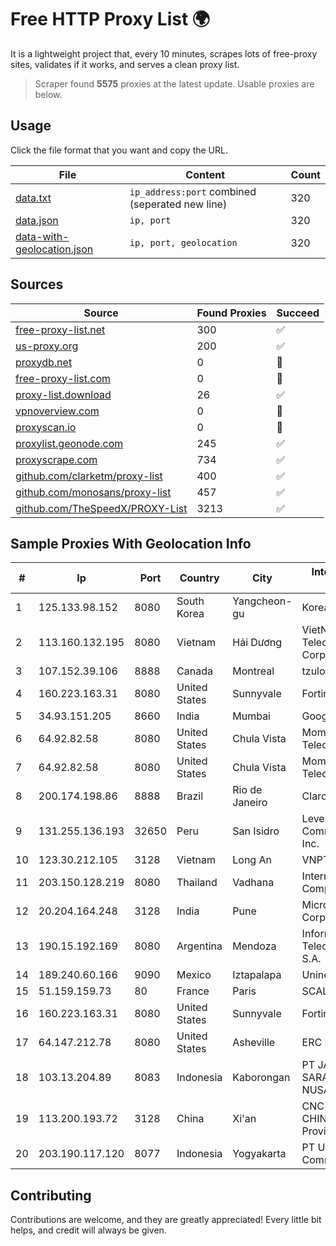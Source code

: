 
# Free HTTP Proxy List 🌍

It is a lightweight project that, every 10 minutes, scrapes lots of free-proxy sites, validates if it works, and serves a clean proxy list.


> Scraper found **5575** proxies at the latest update. Usable proxies are below.

## Usage

Click the file format that you want and copy the URL.


|File|Content|Count|
|----|-------|-----|
|[data.txt](https://raw.githubusercontent.com/themiralay/Proxy-List-World/master/data.txt)|`ip_address:port` combined (seperated new line)|320|
|[data.json](https://raw.githubusercontent.com/themiralay/Proxy-List-World/master/data.json)|`ip, port`|320|
|[data-with-geolocation.json](https://raw.githubusercontent.com/themiralay/Proxy-List-World/master/data-with-geolocation.json)|`ip, port, geolocation`|320|

## Sources

|Source|Found Proxies|Succeed|
|------|-------------|-------|
|[free-proxy-list.net](https://free-proxy-list.net)|300|✅|
|[us-proxy.org](https://www.us-proxy.org)|200|✅|
|[proxydb.net](http://proxydb.net)|0|🚫|
|[free-proxy-list.com](https://free-proxy-list.com/?page=&port=&type%5B%5D=http&type%5B%5D=https&up_time=0&search=Search)|0|🚫|
|[proxy-list.download](https://www.proxy-list.download/HTTP)|26|✅|
|[vpnoverview.com](https://vpnoverview.com/privacy/anonymous-browsing/free-proxy-servers)|0|🚫|
|[proxyscan.io](https://www.proxyscan.io)|0|🚫|
|[proxylist.geonode.com](https://proxylist.geonode.com/api/proxy-list?limit=300&page=1&sort_by=lastChecked&sort_type=desc&protocols=http,https)|245|✅|
|[proxyscrape.com](https://api.proxyscrape.com/v2/?request=displayproxies&protocol=http&timeout=10000&country=all&ssl=all&anonymity=all)|734|✅|
|[github.com/clarketm/proxy-list](https://raw.githubusercontent.com/clarketm/proxy-list/master/proxy-list-raw.txt)|400|✅|
|[github.com/monosans/proxy-list](https://raw.githubusercontent.com/monosans/proxy-list/main/proxies/http.txt)|457|✅|
|[github.com/TheSpeedX/PROXY-List](https://raw.githubusercontent.com/TheSpeedX/PROXY-List/master/http.txt)|3213|✅|


## Sample Proxies With Geolocation Info

|#|Ip|Port|Country|City|Internet Service Provider|
|-|--|----|-------|----|-------------------------|
|1|125.133.98.152|8080|South Korea|Yangcheon-gu|Korea Telecom|
|2|113.160.132.195|8080|Vietnam|Hải Dương|VietNam Post and Telecom Corporation|
|3|107.152.39.106|8888|Canada|Montreal|tzulo, inc.|
|4|160.223.163.31|8080|United States|Sunnyvale|Fortinet Inc.|
|5|34.93.151.205|8660|India|Mumbai|Google LLC|
|6|64.92.82.58|8080|United States|Chula Vista|Momentum Telecom, Inc.|
|7|64.92.82.58|8080|United States|Chula Vista|Momentum Telecom, Inc.|
|8|200.174.198.86|8888|Brazil|Rio de Janeiro|Claro S.A|
|9|131.255.136.193|32650|Peru|San Isidro|Level 3 Communications, Inc.|
|10|123.30.212.105|3128|Vietnam|Long An|VNPT|
|11|203.150.128.219|8080|Thailand|Vadhana|Internet Thailand Company Ltd|
|12|20.204.164.248|3128|India|Pune|Microsoft Corporation|
|13|190.15.192.169|8080|Argentina|Mendoza|Informática y Telecomunicaciones S.A.|
|14|189.240.60.166|9090|Mexico|Iztapalapa|Uninet S.A. de C.V.|
|15|51.159.159.73|80|France|Paris|SCALEWAY|
|16|160.223.163.31|8080|United States|Sunnyvale|Fortinet Inc.|
|17|64.147.212.78|8080|United States|Asheville|ERC Broadband|
|18|103.13.204.89|8083|Indonesia|Kaborongan|PT JARINGANKU SARANA NUSANTARA|
|19|113.200.193.72|3128|China|Xi'an|CNC Group CHINA169 Shannxi Province Network|
|20|203.190.117.120|8077|Indonesia|Yogyakarta|PT Union Routelink Communication|



## Contributing

Contributions are welcome, and they are greatly appreciated! Every
little bit helps, and credit will always be given.

